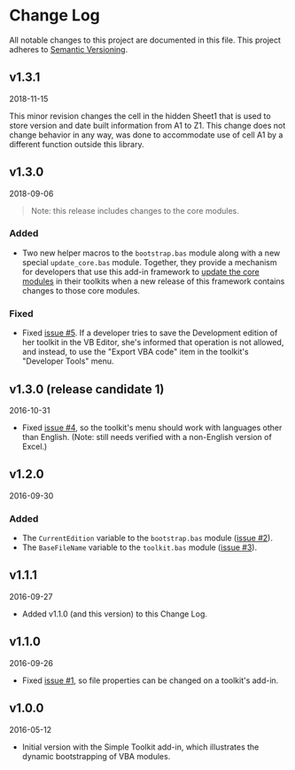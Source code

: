 # Change Log

All notable changes to this project are documented in this file.
This project adheres to [Semantic Versioning](http://semver.org/).


v1.3.1
------
2018-11-15

This minor revision changes the cell in the hidden Sheet1 that is
used to store version and date built information from A1 to Z1.
This change does not change behavior in any way, was done to
accommodate use of cell A1 by a different function outside this
library.

v1.3.0
------
2018-09-06

> Note: this release includes changes to the core modules.

### Added

- Two new helper macros to the `bootstrap.bas` module along with a new
  special `update_core.bas` module.  Together, they provide a mechanism for
  developers that use this add-in framework to [update the core modules][]
  in their toolkits when a new release of this framework contains changes
  to those core modules.

### Fixed

- Fixed [issue #5][].  If a developer tries to save the Development edition
  of her toolkit in the VB Editor, she's informed that operation is not
  allowed, and instead, to use the "Export VBA code" item in the toolkit's
  "Developer Tools" menu.

[update the core modules]: https://github.com/mnpopcenter/vba-libs/wiki/Updating-Your-Toolkit#updating-core-modules
[issue #5]: https://github.com/mnpopcenter/vba-libs/issues/5


v1.3.0 (release candidate 1)
----------------------------
2016-10-31

- Fixed [issue #4][], so the toolkit's menu should work with languages other
  than English.  (Note: still needs verified with a non-English version of
  Excel.)

[issue #4]: https://github.com/mnpopcenter/vba-libs/issues/4

v1.2.0
------
2016-09-30

### Added

- The `CurrentEdition` variable to the `bootstrap.bas` module ([issue #2][]).
- The `BaseFileName` variable to the `toolkit.bas` module ([issue #3][]).

[issue #2]: https://github.com/mnpopcenter/vba-libs/issues/2
[issue #3]: https://github.com/mnpopcenter/vba-libs/issues/3

v1.1.1 
------
2016-09-27

- Added v1.1.0 (and this version) to this Change Log.

v1.1.0 
------
2016-09-26

- Fixed [issue #1][], so file properties can be changed on a toolkit's
  add-in.

[issue #1]: https://github.com/mnpopcenter/vba-libs/issues/1

v1.0.0 
------
2016-05-12

- Initial version with the Simple Toolkit add-in, which illustrates the
  dynamic bootstrapping of VBA modules.

